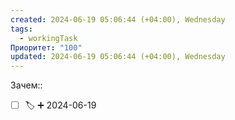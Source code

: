 ```yaml
---
created: 2024-06-19 05:06:44 (+04:00), Wednesday
tags:
  - workingTask
Приоритет: "100"
updated: 2024-06-19 05:06:44 (+04:00), Wednesday
---
```

Зачем:: 

- [ ]  🏷️ ➕ 2024-06-19